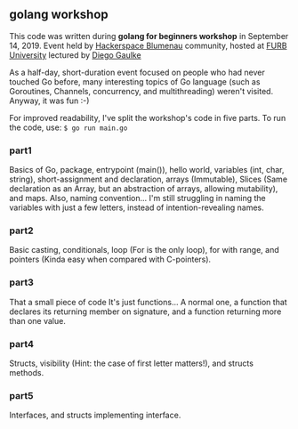 ## golang workshop
This code was written during **golang for beginners workshop** in September 14, 2019. 
Event held by [Hackerspace Blumenau](https://www.hackerspaceblumenau.org/) community, hosted at [FURB University](https://furb.br) lectured by [Diego Gaulke](https://github.com/diegogaulke)

As a half-day, short-duration event focused on people who had never touched Go before, many interesting topics of Go language (such as Goroutines, Channels, concurrency, and multithreading) weren't visited. Anyway, it was fun :-)

For improved readability, I've split the workshop's code in five parts.
To run the code, use:
`$ go run main.go`

### part1
Basics of Go, package, entrypoint (main()), hello world, variables (int, char, string), short-assignment and declaration, arrays (Immutable), Slices (Same declaration as an Array, but an abstraction of arrays, allowing mutability), and maps.
Also, naming convention... I'm still struggling in naming the variables with just a few letters, instead of intention-revealing names.

### part2
Basic casting, conditionals, loop (For is the only loop), for with range, and pointers (Kinda easy when compared with C-pointers).

### part3
That a small piece of code
It's just functions... A normal one, a function that declares its returning member on signature, and a function returning more than one value.

### part4
Structs, visibility (Hint: the case of first letter matters!), and structs methods.

### part5
Interfaces, and structs implementing interface.